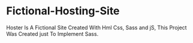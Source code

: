 # Fictional-Hosting-Site
Hoster Is A Fictional Site Created With Hml Css, Sass and jS, This Project Was Created just To Implement Sass.
